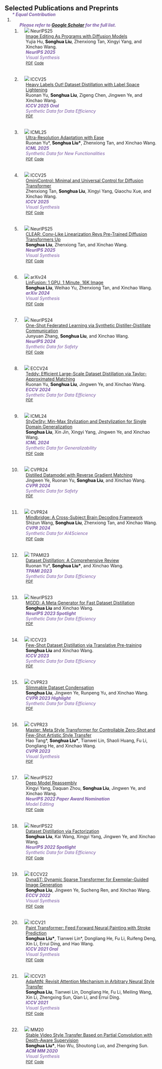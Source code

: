 <head>
  <style>
    .publication-title {
      color: blue;
    }
    .publication-authors {
      color: black;
    }
    .publication-periodical {
      color: purple;
    }
  </style>
</head>
<h2 id="publications" style="margin: 2px 0px -15px;">Selected Publications and Preprints</h2>

<div class="publications">
<ol class="bibliography">
<strong><i style="color:#7b5aa6">* Equal Contribution</i></strong>
<li>
<ol class="bibliography">
<strong><i style="color:#7b5aa6">Please refer to <a href="https://scholar.google.com/citations?user=AnYh2rAAAAAJ&hl=en">Google Scholar</a> for the full list.</i></strong>

<li>
<div class="pub-row">
  <div class="col-sm-3 abbr" style="position: relative;padding-right: 15px;padding-left: 15px;">
    <img src="assets/img/ieap.jpg" class="teaser img-fluid z-depth-1">
    <abbr class="badge">NeurIPS25</abbr>
  </div>


  <div class="col-sm-9" style="position: relative;padding-right: 15px;padding-left: 20px;">
    <div class="title"><a href="https://arxiv.org/abs/2503.16322">Image Editing As Programs with Diffusion Models</a></div>
    <div class="author">Yujia Hu, <b class="publication-authors">Songhua Liu</b>, Zhenxiong Tan, Xingyi Yang, and Xinchao Wang.</div>
    <div class="periodical"><strong><i style="color:#7b5aa6">NeurIPS 2025</i></strong>
    <div class="periodical"><i style="color:#7b5aa6">Visual Synthesis</i>
    <div class="links">
      <a href="https://arxiv.org/abs/2506.04158" class="btn btn-sm z-depth-0" role="button" target="_blank" style="font-size:12px;">PDF</a>
      <a href="https://github.com/YujiaHu1109/IEAP" class="btn btn-sm z-depth-0" role="button" target="_blank" style="font-size:12px;">Code</a>
    </div>
  </div>
</div>

<br>
<br>

<li>
<div class="pub-row">
  <div class="col-sm-3 abbr" style="position: relative;padding-right: 15px;padding-left: 15px;">
    <img src="assets/img/hello.jpg" class="teaser img-fluid z-depth-1">
    <abbr class="badge">ICCV25</abbr>
  </div>


  <div class="col-sm-9" style="position: relative;padding-right: 15px;padding-left: 20px;">
    <div class="title"><a href="https://arxiv.org/abs/2503.16322">Heavy Labels Out! Dataset Distillation with Label Space Lightening</a></div>
    <div class="author">Ruonan Yu, <b class="publication-authors">Songhua Liu</b>, Zigeng Chen, Jingwen Ye, and Xinchao Wang.</div>
    <div class="periodical"><strong><i style="color:#7b5aa6">ICCV 2025 Oral</i></strong>
    <div class="periodical"><i style="color:#7b5aa6">Synthetic Data for Data Efficiency</i>
    <div class="links">
      <a href="https://arxiv.org/abs/2506.04158" class="btn btn-sm z-depth-0" role="button" target="_blank" style="font-size:12px;">PDF</a>
    </div>
  </div>
</div>

<br>
<br>

<li>
<div class="pub-row">
  <div class="col-sm-3 abbr" style="position: relative;padding-right: 15px;padding-left: 15px;">
    <img src="assets/img/urae.jpg" class="teaser img-fluid z-depth-1">
    <abbr class="badge">ICML25</abbr>
  </div>


  <div class="col-sm-9" style="position: relative;padding-right: 15px;padding-left: 20px;">
    <div class="title"><a href="https://arxiv.org/abs/2503.16322">Ultra-Resolution Adaptation with Ease</a></div>
    <div class="author">Ruonan Yu*, <b class="publication-authors">Songhua Liu*</b>, Zhenxiong Tan, and Xinchao Wang.</div>
    <div class="periodical"><strong><i style="color:#7b5aa6">ICML 2025</i></strong>
    <div class="periodical"><i style="color:#7b5aa6">Synthetic Data for New Functionalities</i>
    <div class="links">
      <a href="https://arxiv.org/pdf/2503.16322" class="btn btn-sm z-depth-0" role="button" target="_blank" style="font-size:12px;">PDF</a>
      <a href="https://github.com/Huage001/URAE" class="btn btn-sm z-depth-0" role="button" target="_blank" style="font-size:12px;">Code</a>
    </div>
  </div>
</div>

<br>
<br>

<li>

<div class="pub-row">
  <div class="col-sm-3 abbr" style="position: relative;padding-right: 15px;padding-left: 15px;">
    <img src="assets/img/omini.jpg" class="teaser img-fluid z-depth-1">
    <abbr class="badge">ICCV25</abbr>
  </div>


  <div class="col-sm-9" style="position: relative;padding-right: 15px;padding-left: 20px;">
    <div class="title"><a href="https://arxiv.org/abs/2411.15098">OminiControl: Minimal and Universal Control for Diffusion Transformer</a></div>
    <div class="author">Zhenxiong Tan, <b class="publication-authors">Songhua Liu</b>, Xingyi Yang, Qiaochu Xue, and Xinchao Wang.</div>
    <div class="periodical"><strong><i style="color:#7b5aa6">ICCV 2025</i></strong>
    <div class="periodical"><i style="color:#7b5aa6">Visual Synthesis</i>
    <div class="links">
      <a href="https://arxiv.org/pdf/2411.15098" class="btn btn-sm z-depth-0" role="button" target="_blank" style="font-size:12px;">PDF</a>
      <a href="https://github.com/Yuanshi9815/OminiControl" class="btn btn-sm z-depth-0" role="button" target="_blank" style="font-size:12px;">Code</a>
    </div>
  </div>
</div>

<br>
<br>

<li>

<div class="pub-row">
  <div class="col-sm-3 abbr" style="position: relative;padding-right: 15px;padding-left: 15px;">
    <img src="assets/img/clear.jpg" class="teaser img-fluid z-depth-1">
    <abbr class="badge">NeurIPS25</abbr>
  </div>


  <div class="col-sm-9" style="position: relative;padding-right: 15px;padding-left: 20px;">
    <div class="title"><a href="https://arxiv.org/abs/2412.16112">CLEAR: Conv-Like Linearization Revs Pre-Trained Diffusion Transformers Up</a></div>
    <div class="author"><b class="publication-authors">Songhua Liu</b>, Zhenxiong Tan, and Xinchao Wang.</div>
    <div class="periodical"><strong><i style="color:#7b5aa6">NeurIPS 2025</i></strong>
    <div class="periodical"><i style="color:#7b5aa6">Visual Synthesis</i>
    <div class="links">
      <a href="https://arxiv.org/pdf/2412.16112" class="btn btn-sm z-depth-0" role="button" target="_blank" style="font-size:12px;">PDF</a>
      <a href="https://github.com/Huage001/CLEAR" class="btn btn-sm z-depth-0" role="button" target="_blank" style="font-size:12px;">Code</a>
    </div>
  </div>
</div>

<br>
<br>

<li>

<div class="pub-row">
  <div class="col-sm-3 abbr" style="position: relative;padding-right: 15px;padding-left: 15px;">
    <img src="assets/img/linfusion.jpg" class="teaser img-fluid z-depth-1">
    <abbr class="badge">arXiv24</abbr>
  </div>


  <div class="col-sm-9" style="position: relative;padding-right: 15px;padding-left: 20px;">
    <div class="title"><a href="https://arxiv.org/abs/2409.02097">LinFusion: 1 GPU, 1 Minute, 16K Image</a></div>
    <div class="author"><b class="publication-authors">Songhua Liu</b>, Weihao Yu, Zhenxiong Tan, and Xinchao Wang.</div>
    <div class="periodical"><strong><i style="color:#7b5aa6">arXiv 2024</i></strong>
    <div class="periodical"><i style="color:#7b5aa6">Visual Synthesis</i>
    <div class="links">
      <a href="https://arxiv.org/pdf/2409.02097" class="btn btn-sm z-depth-0" role="button" target="_blank" style="font-size:12px;">PDF</a>
      <a href="https://github.com/Huage001/LinFusion" class="btn btn-sm z-depth-0" role="button" target="_blank" style="font-size:12px;">Code</a>
    </div>
  </div>
</div>

<br>
<br>

<li>

<div class="pub-row">
  <div class="col-sm-3 abbr" style="position: relative;padding-right: 15px;padding-left: 15px;">
    <img src="assets/img/fed.jpg" class="teaser img-fluid z-depth-1">
    <abbr class="badge">NeurIPS24</abbr>
  </div>


  <div class="col-sm-9" style="position: relative;padding-right: 15px;padding-left: 20px;">
    <div class="title"><a href="https://arxiv.org/abs/2412.05186">One-Shot Federated Learning via Synthetic Distiller-Distillate Communication</a></div>
    <div class="author">Junyuan Zhang, <b class="publication-authors">Songhua Liu</b>, and Xinchao Wang.</div>
    <div class="periodical"><strong><i style="color:#7b5aa6">NeurIPS 2024</i></strong>
    <div class="periodical"><i style="color:#7b5aa6">Synthetic Data for Safety</i>
    <div class="links">
      <a href="https://arxiv.org/pdf/2412.05186" class="btn btn-sm z-depth-0" role="button" target="_blank" style="font-size:12px;">PDF</a>
      <a href="https://github.com/Carkham/FedSD2C" class="btn btn-sm z-depth-0" role="button" target="_blank" style="font-size:12px;">Code</a>
    </div>
  </div>
</div>

<br>
<br>

<li>

<div class="pub-row">
  <div class="col-sm-3 abbr" style="position: relative;padding-right: 15px;padding-left: 15px;">
    <img src="assets/img/teddy.jpg" class="teaser img-fluid z-depth-1">
    <abbr class="badge">ECCV24</abbr>
  </div>


  <div class="col-sm-9" style="position: relative;padding-right: 15px;padding-left: 20px;">
    <div class="title"><a href="https://arxiv.org/abs/2410.07579">Teddy: Efficient Large-Scale Dataset Distillation via Taylor-Approximated Matching</a></div>
    <div class="author">Ruonan Yu, <b class="publication-authors">Songhua Liu</b>, Jingwen Ye, and Xinchao Wang.</div>
    <div class="periodical"><strong><i style="color:#7b5aa6">ECCV 2024</i></strong>
    <div class="periodical"><i style="color:#7b5aa6">Synthetic Data for Data Efficiency</i>
    <div class="links">
      <a href="https://arxiv.org/pdf/2410.075794" class="btn btn-sm z-depth-0" role="button" target="_blank" style="font-size:12px;">PDF</a>
    </div>
  </div>
</div>

<br>
<br>

<li>

<div class="pub-row">
  <div class="col-sm-3 abbr" style="position: relative;padding-right: 15px;padding-left: 15px;">
    <img src="assets/img/stydesty.jpg" class="teaser img-fluid z-depth-1">
    <abbr class="badge">ICML24</abbr>
  </div>


  <div class="col-sm-9" style="position: relative;padding-right: 15px;padding-left: 20px;">
    <div class="title"><a href="https://arxiv.org/abs/2406.00275">StyDeSty: Min-Max Stylization and Destylization for Single Domain Generalization</a></div>
    <div class="author"><b class="publication-authors">Songhua Liu</b>, Xin Jin, Xingyi Yang, Jingwen Ye, and Xinchao Wang.</div>
    <div class="periodical"><strong><i style="color:#7b5aa6">ICML 2024</i></strong>
    <div class="periodical"><i style="color:#7b5aa6">Synthetic Data for Generalizability</i>
    <div class="links">
      <a href="https://arxiv.org/pdf/2406.00275" class="btn btn-sm z-depth-0" role="button" target="_blank" style="font-size:12px;">PDF</a>
      <a href="https://github.com/Huage001/StyDeSty" class="btn btn-sm z-depth-0" role="button" target="_blank" style="font-size:12px;">Code</a>
    </div>
  </div>
</div>

<br>
<br>

<li>

<div class="pub-row">
  <div class="col-sm-3 abbr" style="position: relative;padding-right: 15px;padding-left: 15px;">
    <img src="assets/img/reversed_gm.jpg" class="teaser img-fluid z-depth-1">
    <abbr class="badge">CVPR24</abbr>
  </div>


  <div class="col-sm-9" style="position: relative;padding-right: 15px;padding-left: 20px;">
    <div class="title"><a href="https://arxiv.org/abs/2404.14006">Distilled Datamodel with Reverse Gradient Matching</a></div>
    <div class="author">Jingwen Ye, Ruonan Yu, <b class="publication-authors">Songhua Liu</b>, and Xinchao Wang.</div>
    <div class="periodical"><strong><i style="color:#7b5aa6">CVPR 2024</i></strong>
    <div class="periodical"><i style="color:#7b5aa6">Synthetic Data for Safety</i>
    <div class="links">
      <a href="https://arxiv.org/pdf/2404.14006" class="btn btn-sm z-depth-0" role="button" target="_blank" style="font-size:12px;">PDF</a>
    </div>
  </div>
</div>

<br>
<br>

<li>

<div class="pub-row">
  <div class="col-sm-3 abbr" style="position: relative;padding-right: 15px;padding-left: 15px;">
    <img src="assets/img/mindbridge.jpg" class="teaser img-fluid z-depth-1">
    <abbr class="badge">CVPR24</abbr>
  </div>


  <div class="col-sm-9" style="position: relative;padding-right: 15px;padding-left: 20px;">
    <div class="title"><a href="https://arxiv.org/abs/2404.07850">Mindbridge: A Cross-Subject Brain Decoding Framework</a></div>
    <div class="author">Shizun Wang, <b class="publication-authors">Songhua Liu</b>, Zhenxiong Tan, and Xinchao Wang.</div>
    <div class="periodical"><strong><i style="color:#7b5aa6">CVPR 2024</i></strong>
    <div class="periodical"><i style="color:#7b5aa6">Synthetic Data for AI4Science</i>
    <div class="links">
      <a href="https://arxiv.org/pdf/2404.07850" class="btn btn-sm z-depth-0" role="button" target="_blank" style="font-size:12px;">PDF</a>
      <a href="https://github.com/littlepure2333/MindBridge" class="btn btn-sm z-depth-0" role="button" target="_blank" style="font-size:12px;">Code</a>
    </div>
  </div>
</div>

<br>
<br>

<li>

<div class="pub-row">
  <div class="col-sm-3 abbr" style="position: relative;padding-right: 15px;padding-left: 15px;">
    <img src="assets/img/dd_review.jpg" class="teaser img-fluid z-depth-1">
    <abbr class="badge">TPAMI23</abbr>
  </div>


  <div class="col-sm-9" style="position: relative;padding-right: 15px;padding-left: 20px;">
    <div class="title"><a href="https://arxiv.org/abs/2301.07014">Dataset Distillation: A Comprehensive Review</a></div>
    <div class="author">Ruonan Yu*, <b class="publication-authors">Songhua Liu*</b>, and Xinchao Wang.</div>
    <div class="periodical"><strong><i style="color:#7b5aa6">TPAMI 2023</i></strong>
    <div class="periodical"><i style="color:#7b5aa6">Synthetic Data for Data Efficiency</i>
    <div class="links">
      <a href="https://arxiv.org/pdf/2301.07014" class="btn btn-sm z-depth-0" role="button" target="_blank" style="font-size:12px;">PDF</a>
    </div>
  </div>
</div>

<br>
<br>

<li>

<div class="pub-row">
  <div class="col-sm-3 abbr" style="position: relative;padding-right: 15px;padding-left: 15px;">
    <img src="assets/img/mgdd.jpg" class="teaser img-fluid z-depth-1">
    <abbr class="badge">NeurIPS23</abbr>
  </div>


  <div class="col-sm-9" style="position: relative;padding-right: 15px;padding-left: 20px;">
    <div class="title"><a href="https://proceedings.neurips.cc/paper_files/paper/2023/hash/b0506debbf49e31d25690fbd1e69cd2f-Abstract-Conference.html">MGDD: A Meta Generator for Fast Dataset Distillation</a></div>
    <div class="author"><b class="publication-authors">Songhua Liu</b> and Xinchao Wang.</div>
    <div class="periodical"><strong><i style="color:#7b5aa6">NeurIPS 2023 Spotlight</i></strong>
    <div class="periodical"><i style="color:#7b5aa6">Synthetic Data for Data Efficiency</i>
    <div class="links">
      <a href="https://proceedings.neurips.cc/paper_files/paper/2023/file/b0506debbf49e31d25690fbd1e69cd2f-Paper-Conference.pdf" class="btn btn-sm z-depth-0" role="button" target="_blank" style="font-size:12px;">PDF</a>
    </div>
  </div>
</div>

<br>
<br>

<li>

<div class="pub-row">
  <div class="col-sm-3 abbr" style="position: relative;padding-right: 15px;padding-left: 15px;">
    <img src="assets/img/fewshot_dd.jpg" class="teaser img-fluid z-depth-1">
    <abbr class="badge">ICCV23</abbr>
  </div>


  <div class="col-sm-9" style="position: relative;padding-right: 15px;padding-left: 20px;">
    <div class="title"><a href="https://openaccess.thecvf.com/content/ICCV2023/html/Liu_Few-Shot_Dataset_Distillation_via_Translative_Pre-Training_ICCV_2023_paper.html">Few-Shot Dataset Distillation via Translative Pre-training</a></div>
    <div class="author"><b class="publication-authors">Songhua Liu</b> and Xinchao Wang.</div>
    <div class="periodical"><strong><i style="color:#7b5aa6">ICCV 2023</i></strong>
    <div class="periodical"><i style="color:#7b5aa6">Synthetic Data for Data Efficiency</i>
    <div class="links">
      <a href="https://openaccess.thecvf.com/content/ICCV2023/papers/Liu_Few-Shot_Dataset_Distillation_via_Translative_Pre-Training_ICCV_2023_paper.pdf" class="btn btn-sm z-depth-0" role="button" target="_blank" style="font-size:12px;">PDF</a>
    </div>
  </div>
</div>

<br>
<br>

<li>

<div class="pub-row">
  <div class="col-sm-3 abbr" style="position: relative;padding-right: 15px;padding-left: 15px;">
    <img src="assets/img/slimmable_dc.jpg" class="teaser img-fluid z-depth-1">
    <abbr class="badge">CVPR23</abbr>
  </div>


  <div class="col-sm-9" style="position: relative;padding-right: 15px;padding-left: 20px;">
    <div class="title"><a href="https://openaccess.thecvf.com/content/CVPR2023/html/Liu_Slimmable_Dataset_Condensation_CVPR_2023_paper.html">Slimmable Dataset Condensation</a></div>
    <div class="author"><b class="publication-authors">Songhua Liu</b>, Jingwen Ye, Runpeng Yu, and Xinchao Wang.</div>
    <div class="periodical"><strong><i style="color:#7b5aa6">CVPR 2023 Highlight</i></strong>
    <div class="periodical"><i style="color:#7b5aa6">Synthetic Data for Data Efficiency</i>
    <div class="links">
      <a href="https://openaccess.thecvf.com/content/CVPR2023/papers/Liu_Slimmable_Dataset_Condensation_CVPR_2023_paper.pdf" class="btn btn-sm z-depth-0" role="button" target="_blank" style="font-size:12px;">PDF</a>
    </div>
  </div>
</div>

<br>
<br>

<li>

<div class="pub-row">
  <div class="col-sm-3 abbr" style="position: relative;padding-right: 15px;padding-left: 15px;">
    <img src="assets/img/master.jpg" class="teaser img-fluid z-depth-1">
    <abbr class="badge">CVPR23</abbr>
  </div>


  <div class="col-sm-9" style="position: relative;padding-right: 15px;padding-left: 20px;">
    <div class="title"><a href="https://openaccess.thecvf.com/content/CVPR2023/html/Tang_Master_Meta_Style_Transformer_for_Controllable_Zero-Shot_and_Few-Shot_Artistic_CVPR_2023_paper.html">Master: Meta Style Transformer for Controllable Zero-Shot and Few-Shot Artistic Style Transfer</a></div>
    <div class="author">Hao Tang*, <b class="publication-authors">Songhua Liu*</b>, Tianwei Lin, Shaoli Huang, Fu Li, Dongliang He, and Xinchao Wang.</div>
    <div class="periodical"><strong><i style="color:#7b5aa6">CVPR 2023</i></strong>
    <div class="periodical"><i style="color:#7b5aa6">Visual Synthesis</i>
    <div class="links">
      <a href="https://openaccess.thecvf.com/content/CVPR2023/papers/Tang_Master_Meta_Style_Transformer_for_Controllable_Zero-Shot_and_Few-Shot_Artistic_CVPR_2023_paper.pdf" class="btn btn-sm z-depth-0" role="button" target="_blank" style="font-size:12px;">PDF</a>
    </div>
  </div>
</div>

<br>
<br>

<li>

<div class="pub-row">
  <div class="col-sm-3 abbr" style="position: relative;padding-right: 15px;padding-left: 15px;">
    <img src="assets/img/dery.jpg" class="teaser img-fluid z-depth-1">
    <abbr class="badge">NeurIPS22</abbr>
  </div>


  <div class="col-sm-9" style="position: relative;padding-right: 15px;padding-left: 20px;">
    <div class="title"><a href="https://arxiv.org/abs/2210.17409">Deep Model Reassembly</a></div>
    <div class="author">Xingyi Yang, Daquan Zhou, <b class="publication-authors">Songhua Liu</b>, Jingwen Ye, and Xinchao Wang.</div>
    <div class="periodical"><strong><i style="color:#7b5aa6">NeurIPS 2022 Paper Award Nomination</i></strong>
    <div class="periodical"><i style="color:#7b5aa6">Model Editing</i>
    <div class="links">
      <a href="https://arxiv.org/pdf/2210.17409" class="btn btn-sm z-depth-0" role="button" target="_blank" style="font-size:12px;">PDF</a>
      <a href="https://github.com/Adamdad/DeRy" class="btn btn-sm z-depth-0" role="button" target="_blank" style="font-size:12px;">Code</a>
    </div>
  </div>
</div>

<br>
<br>

<li>

<div class="pub-row">
  <div class="col-sm-3 abbr" style="position: relative;padding-right: 15px;padding-left: 15px;">
    <img src="assets/img/haba.jpg" class="teaser img-fluid z-depth-1">
    <abbr class="badge">NeurIPS22</abbr>
  </div>


  <div class="col-sm-9" style="position: relative;padding-right: 15px;padding-left: 20px;">
    <div class="title"><a href="https://arxiv.org/abs/2210.16774">Dataset Distillation via Factorization</a></div>
    <div class="author"><b class="publication-authors">Songhua Liu</b>, Kai Wang, Xingyi Yang, Jingwen Ye, and Xinchao Wang.</div>
    <div class="periodical"><strong><i style="color:#7b5aa6">NeurIPS 2022 Spotlight</i></strong>
    <div class="periodical"><i style="color:#7b5aa6">Synthetic Data for Data Efficiency</i>
    <div class="links">
      <a href="https://arxiv.org/pdf/2210.16774" class="btn btn-sm z-depth-0" role="button" target="_blank" style="font-size:12px;">PDF</a>
      <a href="https://github.com/Huage001/DatasetFactorization" class="btn btn-sm z-depth-0" role="button" target="_blank" style="font-size:12px;">Code</a>
    </div>
  </div>
</div>

<br>
<br>

<li>

<div class="pub-row">
  <div class="col-sm-3 abbr" style="position: relative;padding-right: 15px;padding-left: 15px;">
    <img src="assets/img/dynast.jpg" class="teaser img-fluid z-depth-1">
    <abbr class="badge">ECCV22</abbr>
  </div>


  <div class="col-sm-9" style="position: relative;padding-right: 15px;padding-left: 20px;">
    <div class="title"><a href="https://arxiv.org/abs/2207.06124">DynaST: Dynamic Sparse Transformer for Exemplar-Guided Image Generation</a></div>
    <div class="author"><b class="publication-authors">Songhua Liu</b>, Jingwen Ye, Sucheng Ren, and Xinchao Wang.</div>
    <div class="periodical"><strong><i style="color:#7b5aa6">ECCV 2022</i></strong>
    <div class="periodical"><i style="color:#7b5aa6">Visual Synthesis</i>
    <div class="links">
      <a href="https://arxiv.org/pdf/2207.06124" class="btn btn-sm z-depth-0" role="button" target="_blank" style="font-size:12px;">PDF</a>
      <a href="https://github.com/Huage001/DynaST" class="btn btn-sm z-depth-0" role="button" target="_blank" style="font-size:12px;">Code</a>
    </div>
  </div>
</div>

<br>
<br>

<li>

<div class="pub-row">
  <div class="col-sm-3 abbr" style="position: relative;padding-right: 15px;padding-left: 15px;">
    <img src="assets/img/painttransformer.jpg" class="teaser img-fluid z-depth-1">
    <abbr class="badge">ICCV21</abbr>
  </div>


  <div class="col-sm-9" style="position: relative;padding-right: 15px;padding-left: 20px;">
    <div class="title"><a href="https://arxiv.org/abs/2108.03798">Paint Transformer: Feed Forward Neural Painting with Stroke Prediction</a></div>
    <div class="author"><b class="publication-authors">Songhua Liu*</b>, Tianwei Lin*, Dongliang He, Fu Li, Ruifeng Deng, Xin Li, Errui Ding, and Hao Wang.</div>
    <div class="periodical"><strong><i style="color:#7b5aa6">ICCV 2021 Oral</i></strong>
    <div class="periodical"><i style="color:#7b5aa6">Visual Synthesis</i>
    <div class="links">
      <a href="https://arxiv.org/pdf/2108.03798" class="btn btn-sm z-depth-0" role="button" target="_blank" style="font-size:12px;">PDF</a>
      <a href="https://github.com/Huage001/PaintTransformer" class="btn btn-sm z-depth-0" role="button" target="_blank" style="font-size:12px;">Code</a>
    </div>
  </div>
</div>

<br>
<br>

<li>

<div class="pub-row">
  <div class="col-sm-3 abbr" style="position: relative;padding-right: 15px;padding-left: 15px;">
    <img src="assets/img/adaattn.jpg" class="teaser img-fluid z-depth-1">
    <abbr class="badge">ICCV21</abbr>
  </div>

  <div class="col-sm-9" style="position: relative;padding-right: 15px;padding-left: 20px;">
    <div class="title"><a href="https://arxiv.org/abs/2108.03647">AdaAttN: Revisit Attention Mechanism in Arbitrary Neural Style Transfer</a></div>
    <div class="author"><b class="publication-authors">Songhua Liu</b>, Tianwei Lin, Dongliang He, Fu Li, Meiling Wang, Xin Li, Zhengxing Sun, Qian Li, and Errui Ding.</div>
    <div class="periodical"><strong><i style="color:#7b5aa6">ICCV 2021</i></strong>
    <div class="periodical"><i style="color:#7b5aa6">Visual Synthesis</i>
    <div class="links">
      <a href="https://arxiv.org/pdf/2108.03647" class="btn btn-sm z-depth-0" role="button" target="_blank" style="font-size:12px;">PDF</a>
      <a href="https://github.com/Huage001/AdaAttN" class="btn btn-sm z-depth-0" role="button" target="_blank" style="font-size:12px;">Code</a>
    </div>
  </div>
</div>

<br>
<br>

<li>

<div class="pub-row">
  <div class="col-sm-3 abbr" style="position: relative;padding-right: 15px;padding-left: 15px;">
    <img src="assets/img/vst.jpg" class="teaser img-fluid z-depth-1">
    <abbr class="badge">MM20</abbr>
  </div>

  <div class="col-sm-9" style="position: relative;padding-right: 15px;padding-left: 20px;">
    <div class="title"><a href="https://dl.acm.org/doi/abs/10.1145/3394171.3413526">Stable Video Style Transfer Based on Partial Convolution with Depth-Aware Supervision</a></div>
    <div class="author"><b class="publication-authors">Songhua Liu*</b>, Hao Wu, Shoutong Luo, and Zhengxing Sun.</div>
    <div class="periodical"><strong><i style="color:#7b5aa6">ACM MM 2020</i></strong>
    <div class="periodical"><i style="color:#7b5aa6">Visual Synthesis</i>
    <div class="links">
      <a href="https://drive.google.com/file/u/0/d/1rxuTLhrZR_3j9THuf2iGWEIV8jcqQrBP/view" class="btn btn-sm z-depth-0" role="button" target="_blank" style="font-size:12px;">PDF</a>
      <a href="https://github.com/Huage001/Artistic-Video-Partial-Conv-Depth-Loss" class="btn btn-sm z-depth-0" role="button" target="_blank" style="font-size:12px;">Code</a>
    </div>
  </div>
</div>

</div>
